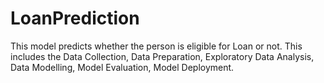 # LoanPrediction

This model predicts whether the person is eligible for Loan or not. 
This includes the Data Collection, Data Preparation, Exploratory Data Analysis, Data Modelling, Model Evaluation, Model Deployment.
